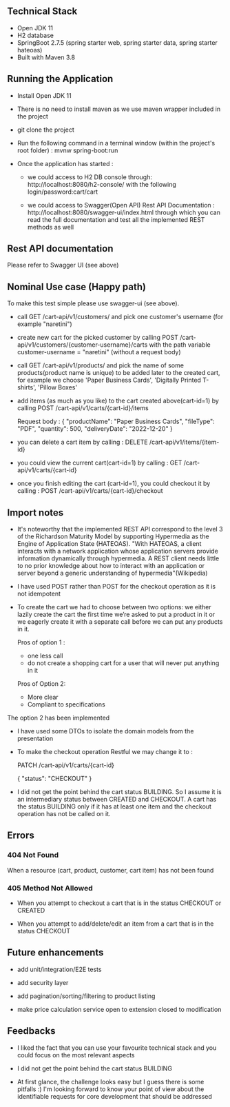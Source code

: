 ## Technical Stack

* Open JDK 11
* H2 database
* SpringBoot 2.7.5 (spring starter web, spring starter data, spring starter hateoas)
* Built with Maven 3.8 

## Running the Application

- Install Open JDK 11

- There is no need to install maven as we use maven wrapper included in the project

- git clone the project

- Run the following command in a terminal window (within the project's root folder) : mvnw spring-boot:run 

- Once the application has started :

  - we could access to H2 DB console through: http://localhost:8080/h2-console/ 
   with the following login/password:cart/cart

  - we could access to Swagger(Open API) Rest API Documentation : http://localhost:8080/swagger-ui/index.html
   through which you can read the full documentation and test all the implemented REST methods as well

## Rest API documentation
Please refer to Swagger UI (see above)	

## Nominal Use case (Happy path)

To make this test simple please use swagger-ui (see above).

- call GET /cart-api/v1/customers/ and pick one customer's username (for example "naretini")

- create new cart for the picked customer by calling POST /cart-api/v1/customers/{customer-username}/carts 
with the path variable customer-username = "naretini" (without a request body)

- call GET /cart-api/v1/products/ and pick the name of some products(product name is unique)
to be added later to the created cart, for example we choose 'Paper Business Cards', 'Digitally Printed T-shirts', 'Pillow Boxes'

- add items (as much as you like) to the cart created above(cart-id=1) 
by calling POST /cart-api/v1/carts/{cart-id}/items

	Request body :
	{
	  "productName": "Paper Business Cards",
	  "fileType": "PDF",
	  "quantity": 500,
	  "deliveryDate": "2022-12-20"
	}

- you can delete a cart item by calling : DELETE /cart-api/v1/items/{item-id}

- you could view the current cart(cart-id=1)  by calling : GET /cart-api/v1/carts/{cart-id}

- once you finish editing the cart (cart-id=1), you could checkout it by calling :
 POST /cart-api/v1/carts/{cart-id}/checkout

## Import notes
- It's noteworthy that the implemented REST API correspond to the level 3 of the Richardson Maturity Model
  by supporting Hypermedia as the Engine of Application State (HATEOAS).
  "With HATEOAS, a client interacts with a network application whose application servers provide information dynamically through hypermedia. A REST client needs little   to no prior knowledge about how to interact with an application or server beyond a generic understanding of hypermedia"(Wikipedia)

- I have used POST rather than POST for the checkout operation as it is not idempotent

- To create the cart we had to choose between two options: we either lazily create the cart the first time we’re asked to put a product in it or we eagerly create it     with a separate call before we can put any products in it.

	Pros of option 1 :
	 - one less call
	 - do not create a shopping cart for a user that will never put anything in it

	Pros of Option 2:
	 - More clear
	 - Compliant to specifications
 
 The option 2 has been implemented
 

- I have used some DTOs to isolate the domain models from the presentation

- To make the checkout operation Restful we may change it to :

	PATCH /cart-api/v1/carts/{cart-id}
	
	{
	  "status": "CHECKOUT"
	}

- I did not get the point behind the cart status BUILDING. 
  So I assume it is an intermediary status between CREATED and CHECKOUT.
  A cart has the status BUILDING only if it has at least one item and the checkout operation has not be called on it.

## Errors

### 404 Not Found
When a resource (cart, product, customer, cart item) has not been found

### 405 Method Not Allowed
- When you attempt to checkout a cart that is in the status CHECKOUT or CREATED

- When you attempt to add/delete/edit an item from a cart that is in the status CHECKOUT

## Future enhancements

- add unit/integration/E2E tests

- add security layer

- add pagination/sorting/filtering to product listing

- make price calculation service open to extension closed to modification

## Feedbacks

- I liked the fact that you can use your favourite technical stack and you could focus on the most relevant aspects

- I did not get the point behind the cart status BUILDING

- At first glance, the challenge looks easy but I guess there is some pitfalls :)
  I'm looking forward to know your point of view about the identifiable requests for core development that should be addressed


